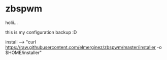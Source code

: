 # zbspwm
holii...

this is my configuration backup :D

install -->
"curl https://raw.githubusercontent.com/elmerginez/zbspwm/master/installer -o $HOME/installer"
